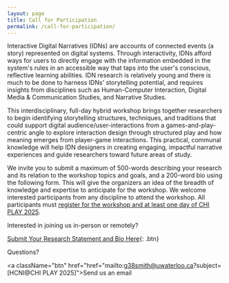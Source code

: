 ```yaml
---
layout: page
title: Call for Participation
permalink: /call-for-participation/
---
```


Interactive Digital Narratives (IDNs) are accounts of connected events (a story) represented on digital systems. Through interactivity, IDNs afford ways for users to directly engage with the information embedded in the system's rules in an accessible way that taps into the user's conscious, reflective learning abilities. IDN research is relatively young and there is much to be done to harness IDNs' storytelling potential, and requires insights from disciplines such as Human-Computer Interaction, Digital Media & Communication Studies, and Narrative Studies.

This interdisciplinary, full-day hybrid workshop brings together researchers to begin identifying storytelling structures, techniques, and traditions that could support digital audience/user-interactions from a games-and-play-centric angle to explore interaction design through structured play and how meaning emerges from player-game interactions. This practical, communal knowledge will help IDN designers in creating engaging, impactful narrative experiences and guide researchers toward future areas of study.
    
We invite you to submit a maximum of 500-words describing your research and its relation to the workshop topics and goals, and a 200-word bio using the following form. This will give the organizers an idea of the breadth of knowledge and expertise to anticipate for the workshop. We welcome interested participants from any discipline to attend the workshop. All participants must [register for the workshop and at least one day of CHI PLAY 2025](https://chiplay.acm.org/2025/registration/).

Interested in joining us in-person or remotely?

[Submit Your Research Statement and Bio Here](https://forms.office.com/Pages/ResponsePage.aspx?id=h1o6cprzIkqSRz_CQMATljsp3qDxXItHtl3atyoVpwFUN0xQTDhBQ1NYUllGSEtINjU2Q1dMMVhYUy4u){: .btn}

Questions?

<a className="btn" href="href="mailto:g38smith@uwaterloo.ca?subject=[HCNI@CHI PLAY 2025]">Send us an email</a>
